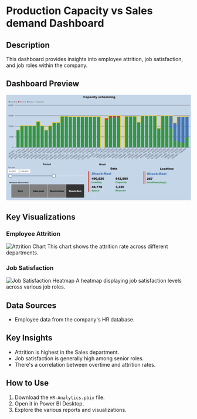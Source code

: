 # Production Capacity vs Sales demand Dashboard

## Description
This dashboard provides insights into employee attrition, job satisfaction, and job roles within the company.

## Dashboard Preview
![Capacity Scheduling Dashboard Overview](Capacity_Scheduling.png)

## Key Visualizations

### Employee Attrition
![Attrition Chart](./images/attrition-chart.png)
This chart shows the attrition rate across different departments.

### Job Satisfaction
![Job Satisfaction Heatmap](./images/job-satisfaction-heatmap.png)
A heatmap displaying job satisfaction levels across various job roles.

## Data Sources
- Employee data from the company's HR database.

## Key Insights
- Attrition is highest in the Sales department.
- Job satisfaction is generally high among senior roles.
- There's a correlation between overtime and attrition rates.

## How to Use
1. Download the `HR-Analytics.pbix` file.
2. Open it in Power BI Desktop.
3. Explore the various reports and visualizations.
